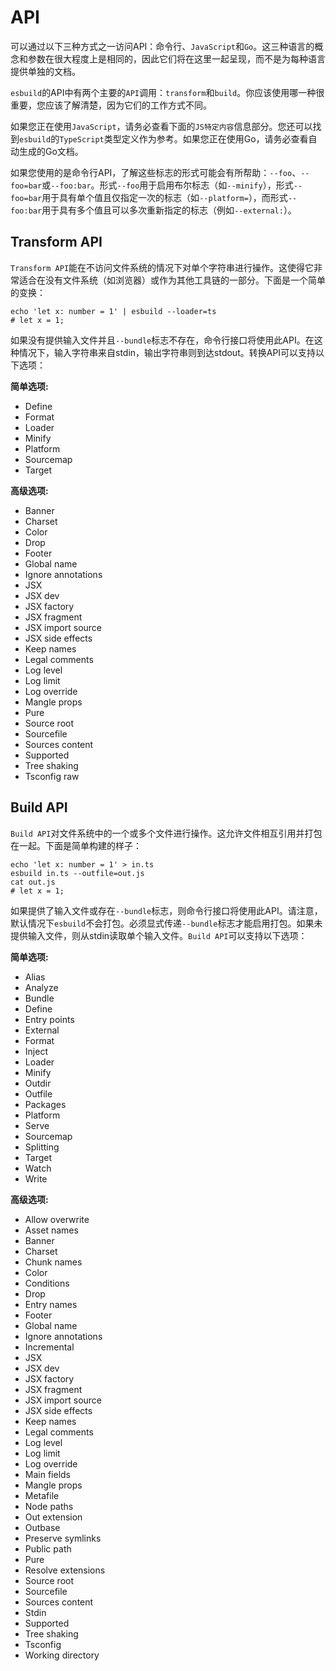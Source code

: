 # API
可以通过以下三种方式之一访问API：命令行、`JavaScript`和`Go`。这三种语言的概念和参数在很大程度上是相同的，因此它们将在这里一起呈现，而不是为每种语言提供单独的文档。



`esbuild`的API中有两个主要的`API`调用：`transform`和`build`。你应该使用哪一种很重要，您应该了解清楚，因为它们的工作方式不同。



如果您正在使用`JavaScript`，请务必查看下面的`JS特定内容`信息部分。您还可以找到`esbuild`的`TypeScript`类型定义作为参考。如果您正在使用Go，请务必查看自动生成的Go文档。



如果您使用的是命令行API，了解这些标志的形式可能会有所帮助：`--foo`、`--foo=bar`或`--foo:bar`。形式`--foo`用于启用布尔标志（如`--minify`），形式`--foo=bar`用于具有单个值且仅指定一次的标志（如`--platform=`），而形式`--foo:bar`用于具有多个值且可以多次重新指定的标志（例如`--external:`）。

## Transform API
`Transform API`能在不访问文件系统的情况下对单个字符串进行操作。这使得它非常适合在没有文件系统（如浏览器）或作为其他工具链的一部分。下面是一个简单的变换：


```shell
echo 'let x: number = 1' | esbuild --loader=ts
# let x = 1;
```

如果没有提供输入文件并且`--bundle`标志不存在，命令行接口将使用此API。在这种情况下，输入字符串来自stdin，输出字符串则到达stdout。转换API可以支持以下选项：

**简单选项:**
- Define
- Format
- Loader
- Minify
- Platform
- Sourcemap
- Target

**高级选项:**
- Banner
- Charset
- Color
- Drop
- Footer
- Global name
- Ignore annotations
- JSX
- JSX dev
- JSX factory
- JSX fragment
- JSX import source
- JSX side effects
- Keep names
- Legal comments
- Log level
- Log limit
- Log override
- Mangle props
- Pure
- Source root
- Sourcefile
- Sources content
- Supported
- Tree shaking
- Tsconfig raw

## Build API
`Build API`对文件系统中的一个或多个文件进行操作。这允许文件相互引用并打包在一起。下面是简单构建的样子：



```shell
echo 'let x: number = 1' > in.ts
esbuild in.ts --outfile=out.js
cat out.js
# let x = 1;
```

如果提供了输入文件或存在`--bundle`标志，则命令行接口将使用此API。请注意，默认情况下`esbuild`不会打包。必须显式传递`--bundle`标志才能启用打包。如果未提供输入文件，则从stdin读取单个输入文件。`Build API`可以支持以下选项：

**简单选项:**
- Alias
- Analyze
- Bundle
- Define
- Entry points
- External
- Format
- Inject
- Loader
- Minify
- Outdir
- Outfile
- Packages
- Platform
- Serve
- Sourcemap
- Splitting
- Target
- Watch
- Write

**高级选项:**
- Allow overwrite
- Asset names
- Banner
- Charset
- Chunk names
- Color
- Conditions
- Drop
- Entry names
- Footer
- Global name
- Ignore annotations
- Incremental
- JSX
- JSX dev
- JSX factory
- JSX fragment
- JSX import source
- JSX side effects
- Keep names
- Legal comments
- Log level
- Log limit
- Log override
- Main fields
- Mangle props
- Metafile
- Node paths
- Out extension
- Outbase
- Preserve symlinks
- Public path
- Pure
- Resolve extensions
- Source root
- Sourcefile
- Sources content
- Stdin
- Supported
- Tree shaking
- Tsconfig
- Working directory
